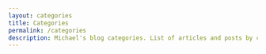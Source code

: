 ```yaml
---
layout: categories
title: Categories
permalink: /categories
description: Michael's blog categories. List of articles and posts by categories.
---
```

